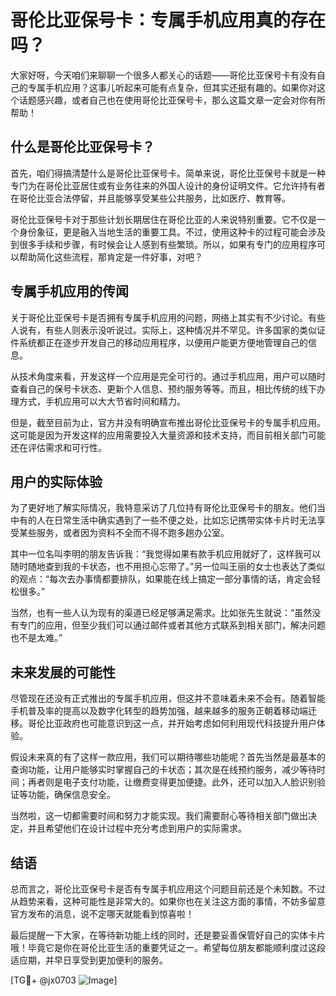 # 哥伦比亚保号卡：专属手机应用真的存在吗？

大家好呀，今天咱们来聊聊一个很多人都关心的话题——哥伦比亚保号卡有没有自己的专属手机应用？这事儿听起来可能有点复杂，但其实还挺有趣的。如果你对这个话题感兴趣，或者自己也在使用哥伦比亚保号卡，那么这篇文章一定会对你有所帮助！

## 什么是哥伦比亚保号卡？

首先，咱们得搞清楚什么是哥伦比亚保号卡。简单来说，哥伦比亚保号卡就是一种专门为在哥伦比亚居住或有业务往来的外国人设计的身份证明文件。它允许持有者在哥伦比亚合法停留，并且能够享受某些公共服务，比如医疗、教育等。

哥伦比亚保号卡对于那些计划长期居住在哥伦比亚的人来说特别重要。它不仅是一个身份象征，更是融入当地生活的重要工具。不过，使用这种卡的过程可能会涉及到很多手续和步骤，有时候会让人感到有些繁琐。所以，如果有专门的应用程序可以帮助简化这些流程，那肯定是一件好事，对吧？

## 专属手机应用的传闻

关于哥伦比亚保号卡是否拥有专属手机应用的问题，网络上其实有不少讨论。有些人说有，有些人则表示没听说过。实际上，这种情况并不罕见。许多国家的类似证件系统都正在逐步开发自己的移动应用程序，以便用户能更方便地管理自己的信息。

从技术角度来看，开发这样一个应用是完全可行的。通过手机应用，用户可以随时查看自己的保号卡状态、更新个人信息、预约服务等等。而且，相比传统的线下办理方式，手机应用可以大大节省时间和精力。

但是，截至目前为止，官方并没有明确宣布推出哥伦比亚保号卡的专属手机应用。这可能是因为开发这样的应用需要投入大量资源和技术支持，而目前相关部门可能还在评估需求和可行性。

## 用户的实际体验

为了更好地了解实际情况，我特意采访了几位持有哥伦比亚保号卡的朋友。他们当中有的人在日常生活中确实遇到了一些不便之处，比如忘记携带实体卡片时无法享受某些服务，或者因为资料不全而不得不跑多趟办公室。

其中一位名叫李明的朋友告诉我：“我觉得如果有款手机应用就好了，这样我可以随时随地查到我的卡状态，也不用担心忘带了。”另一位叫王丽的女士也表达了类似的观点：“每次去办事情都要排队，如果能在线上搞定一部分事情的话，肯定会轻松很多。”

当然，也有一些人认为现有的渠道已经足够满足需求。比如张先生就说：“虽然没有专门的应用，但至少我们可以通过邮件或者其他方式联系到相关部门，解决问题也不是太难。”

## 未来发展的可能性

尽管现在还没有正式推出的专属手机应用，但这并不意味着未来不会有。随着智能手机普及率的提高以及数字化转型的趋势加强，越来越多的服务正朝着移动端迁移。哥伦比亚政府也可能意识到这一点，并开始考虑如何利用现代科技提升用户体验。

假设未来真的有了这样一款应用，我们可以期待哪些功能呢？首先当然是最基本的查询功能，让用户能够实时掌握自己的卡状态；其次是在线预约服务，减少等待时间；再者则是电子支付功能，让缴费变得更加便捷。此外，还可以加入人脸识别验证等功能，确保信息安全。

当然啦，这一切都需要时间和努力才能实现。我们需要耐心等待相关部门做出决定，并且希望他们在设计过程中充分考虑到用户的实际需求。

## 结语

总而言之，哥伦比亚保号卡是否有专属手机应用这个问题目前还是个未知数。不过从趋势来看，这种可能性是非常大的。如果你也在关注这方面的事情，不妨多留意官方发布的消息，说不定哪天就能看到惊喜啦！

最后提醒一下大家，在等待新功能上线的同时，还是要妥善保管好自己的实体卡片哦！毕竟它是你在哥伦比亚生活的重要凭证之一。希望每位朋友都能顺利度过这段适应期，并早日享受到更加便利的服务。

[TG💪+ @jx0703 ![Image](https://github.com/user-attachments/assets/dbca1d08-cadb-493c-b0ec-ad6f7a83f270)]